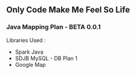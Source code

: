 <h2>Only Code Make Me Feel So Life</h2>
<h3>Java Mapping Plan - BETA 0.0.1</h3>
<p>Libraries Used :</p>
<ul>
<li>Spark Java</li>
<li>SDJB MySQL - DB Plan 1</li>
<li>Google Map</li>
</ul>
